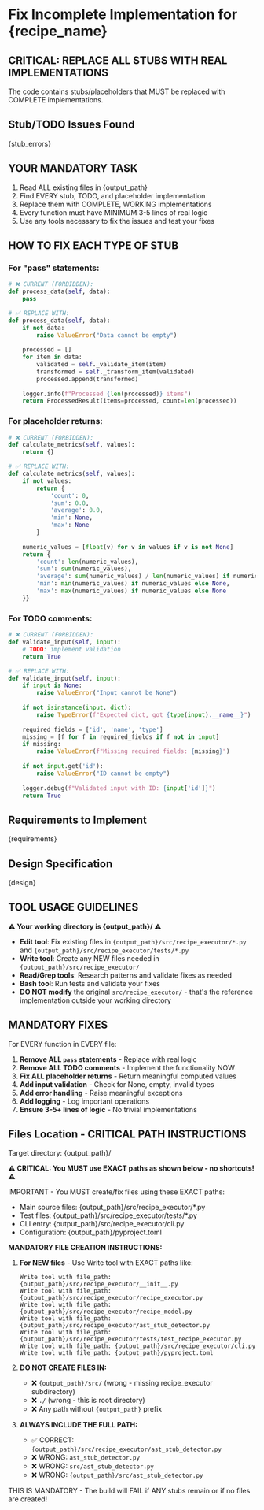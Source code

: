 # Fix Incomplete Implementation for {recipe_name}

## CRITICAL: REPLACE ALL STUBS WITH REAL IMPLEMENTATIONS

The code contains stubs/placeholders that MUST be replaced with COMPLETE implementations.

## Stub/TODO Issues Found
{stub_errors}

## YOUR MANDATORY TASK
1. Read ALL existing files in {output_path}
2. Find EVERY stub, TODO, and placeholder implementation
3. Replace them with COMPLETE, WORKING implementations
4. Every function must have MINIMUM 3-5 lines of real logic
5. Use any tools necessary to fix the issues and test your fixes

## HOW TO FIX EACH TYPE OF STUB

### For "pass" statements:
```python
# ❌ CURRENT (FORBIDDEN):
def process_data(self, data):
    pass

# ✅ REPLACE WITH:
def process_data(self, data):
    if not data:
        raise ValueError("Data cannot be empty")
    
    processed = []
    for item in data:
        validated = self._validate_item(item)
        transformed = self._transform_item(validated)
        processed.append(transformed)
    
    logger.info(f"Processed {len(processed)} items")
    return ProcessedResult(items=processed, count=len(processed))
```

### For placeholder returns:
```python
# ❌ CURRENT (FORBIDDEN):
def calculate_metrics(self, values):
    return {}

# ✅ REPLACE WITH:
def calculate_metrics(self, values):
    if not values:
        return {
            'count': 0,
            'sum': 0.0,
            'average': 0.0,
            'min': None,
            'max': None
        }
    
    numeric_values = [float(v) for v in values if v is not None]
    return {
        'count': len(numeric_values),
        'sum': sum(numeric_values),
        'average': sum(numeric_values) / len(numeric_values) if numeric_values else 0.0,
        'min': min(numeric_values) if numeric_values else None,
        'max': max(numeric_values) if numeric_values else None
    }}
```

### For TODO comments:
```python
# ❌ CURRENT (FORBIDDEN):
def validate_input(self, input):
    # TODO: implement validation
    return True

# ✅ REPLACE WITH:
def validate_input(self, input):
    if input is None:
        raise ValueError("Input cannot be None")
    
    if not isinstance(input, dict):
        raise TypeError(f"Expected dict, got {type(input).__name__}")
    
    required_fields = ['id', 'name', 'type']
    missing = [f for f in required_fields if f not in input]
    if missing:
        raise ValueError(f"Missing required fields: {missing}")
    
    if not input.get('id'):
        raise ValueError("ID cannot be empty")
    
    logger.debug(f"Validated input with ID: {input['id']}")
    return True
```

## Requirements to Implement
{requirements}

## Design Specification
{design}

## TOOL USAGE GUIDELINES

**⚠️ Your working directory is {output_path}/ ⚠️**

- **Edit tool**: Fix existing files in `{output_path}/src/recipe_executor/*.py` and `{output_path}/src/recipe_executor/tests/*.py`
- **Write tool**: Create any NEW files needed in `{output_path}/src/recipe_executor/`
- **Read/Grep tools**: Research patterns and validate fixes as needed
- **Bash tool**: Run tests and validate your fixes
- **DO NOT modify** the original `src/recipe_executor/` - that's the reference implementation outside your working directory

## MANDATORY FIXES
For EVERY function in EVERY file:
1. **Remove ALL `pass` statements** - Replace with real logic
2. **Remove ALL TODO comments** - Implement the functionality NOW
3. **Fix ALL placeholder returns** - Return meaningful computed values
4. **Add input validation** - Check for None, empty, invalid types
5. **Add error handling** - Raise meaningful exceptions
6. **Add logging** - Log important operations
7. **Ensure 3-5+ lines of logic** - No trivial implementations

## Files Location - CRITICAL PATH INSTRUCTIONS
Target directory: {output_path}/

**⚠️ CRITICAL: You MUST use EXACT paths as shown below - no shortcuts! ⚠️**

IMPORTANT - You MUST create/fix files using these EXACT paths:
- Main source files: {output_path}/src/recipe_executor/*.py  
- Test files: {output_path}/src/recipe_executor/tests/*.py
- CLI entry: {output_path}/src/recipe_executor/cli.py
- Configuration: {output_path}/pyproject.toml

**MANDATORY FILE CREATION INSTRUCTIONS:**

1. **For NEW files** - Use Write tool with EXACT paths like:
   ```
   Write tool with file_path: {output_path}/src/recipe_executor/__init__.py
   Write tool with file_path: {output_path}/src/recipe_executor/recipe_executor.py
   Write tool with file_path: {output_path}/src/recipe_executor/recipe_model.py
   Write tool with file_path: {output_path}/src/recipe_executor/ast_stub_detector.py
   Write tool with file_path: {output_path}/src/recipe_executor/tests/test_recipe_executor.py
   Write tool with file_path: {output_path}/src/recipe_executor/cli.py
   Write tool with file_path: {output_path}/pyproject.toml
   ```

2. **DO NOT CREATE FILES IN:**
   - ❌ `{output_path}/src/` (wrong - missing recipe_executor subdirectory)
   - ❌ `./` (wrong - this is root directory)
   - ❌ Any path without `{output_path}` prefix

3. **ALWAYS INCLUDE THE FULL PATH:**
   - ✅ CORRECT: `{output_path}/src/recipe_executor/ast_stub_detector.py`
   - ❌ WRONG: `ast_stub_detector.py`
   - ❌ WRONG: `src/ast_stub_detector.py`
   - ❌ WRONG: `{output_path}/src/ast_stub_detector.py`

THIS IS MANDATORY - The build will FAIL if ANY stubs remain or if no files are created!